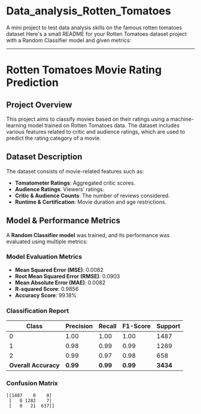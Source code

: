 # Data_analysis_Rotten_Tomatoes
A mini project to test data analysis skills on the famous rotten tomatoes dataset
Here's a small README for your Rotten Tomatoes dataset project with a Random Classifier model and given metrics:

---

# **Rotten Tomatoes Movie Rating Prediction**

## **Project Overview**
This project aims to classify movies based on their ratings using a machine-learning model trained on Rotten Tomatoes data. The dataset includes various features related to critic and audience ratings, which are used to predict the rating category of a movie.

## **Dataset Description**
The dataset consists of movie-related features such as:
- **Tomatometer Ratings**: Aggregated critic scores.
- **Audience Ratings**: Viewers’ ratings.
- **Critic & Audience Counts**: The number of reviews considered.
- **Runtime & Certification**: Movie duration and age restrictions.

## **Model & Performance Metrics**
A **Random Classifier model** was trained, and its performance was evaluated using multiple metrics:

### **Model Evaluation Metrics**
- **Mean Squared Error (MSE)**: 0.0082
- **Root Mean Squared Error (RMSE)**: 0.0903
- **Mean Absolute Error (MAE)**: 0.0082
- **R-squared Score**: 0.9856
- **Accuracy Score**: 99.18%

### **Classification Report**
| Class | Precision | Recall | F1-Score | Support |
|-------|-----------|--------|---------|---------|
| 0     | 1.00     | 1.00   | 1.00    | 1487    |
| 1     | 0.98     | 0.99   | 0.99    | 1289    |
| 2     | 0.99     | 0.97   | 0.98    | 658     |
| **Overall Accuracy** | **0.99** | **0.99** | **0.99** | **3434** |

### **Confusion Matrix**
```
[[1487    0    0]
 [   0 1282    7]
 [   0   21  637]]
```
